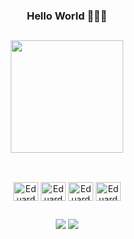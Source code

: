 ### <div align="center">Hello World 👨🏻‍💻 </div>

##

<div align="center">
  <a href="https://github.com/Eduardo-556/github-readme-stats">
    <img height=180 align="center" src="https://github-readme-stats.vercel.app/api/top-langs/?username=Eduardo-556&layout=compact&theme=transparent" />
  </a>
</div>
  
  ##

  <div align="center"  style="display: inline_block"><br>
    <img align="center" alt="Eduardo-Js" height="30" width="40" src="https://cdn.jsdelivr.net/gh/devicons/devicon/icons/javascript/javascript-original.svg" />
    <img align="center" alt="Eduardo-Ts" height="30" width="40" src="https://cdn.jsdelivr.net/gh/devicons/devicon/icons/typescript/typescript-original.svg" />
    <img align="center" alt="Eduardo-React" height="30" width="40" src="https://cdn.jsdelivr.net/gh/devicons/devicon/icons/react/react-original.svg" />
    <img align="center" alt="Eduardo-Node" height="30" width="40" src="https://cdn.jsdelivr.net/gh/devicons/devicon/icons/nodejs/nodejs-original.svg" />
  </div>

  ##

  <div align="center">
    <a href = "mailto:contato.eduardo.silva.dev@gmail.com"><img src="https://img.shields.io/badge/Gmail-D14836?style=for-the-badge&logo=gmail&logoColor=white" target="_blank"></a>
    <a href="https://www.linkedin.com/in/eduardo-silva-128854169/" target="_blank"><img src="https://img.shields.io/badge/-LinkedIn-%230077B5?style=for-the-badge&logo=linkedin&logoColor=white" target="_blank"></a>
  </div>

